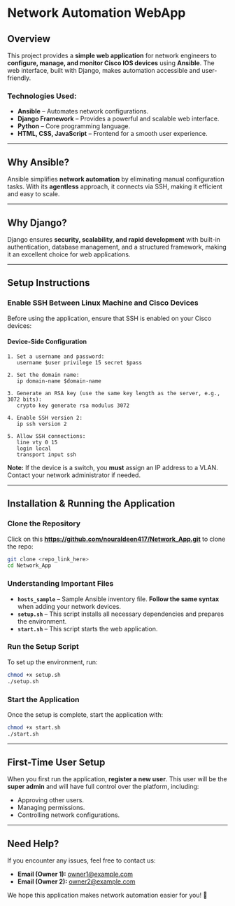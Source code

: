# Network Automation WebApp

## Overview
This project provides a **simple web application** for network engineers to **configure, manage, and monitor Cisco IOS devices** using **Ansible**. The web interface, built with Django, makes automation accessible and user-friendly.

### **Technologies Used:**
- **Ansible** – Automates network configurations.
- **Django Framework** – Provides a powerful and scalable web interface.
- **Python** – Core programming language.
- **HTML, CSS, JavaScript** – Frontend for a smooth user experience.

---
## **Why Ansible?**
Ansible simplifies **network automation** by eliminating manual configuration tasks. With its **agentless** approach, it connects via SSH, making it efficient and easy to scale.

---
## **Why Django?**
Django ensures **security, scalability, and rapid development** with built-in authentication, database management, and a structured framework, making it an excellent choice for web applications.

---
## **Setup Instructions**
### **Enable SSH Between Linux Machine and Cisco Devices**
Before using the application, ensure that SSH is enabled on your Cisco devices:

#### **Device-Side Configuration**
```plaintext
1. Set a username and password:
   username $user privilege 15 secret $pass

2. Set the domain name:
   ip domain-name $domain-name

3. Generate an RSA key (use the same key length as the server, e.g., 3072 bits):
   crypto key generate rsa modulus 3072

4. Enable SSH version 2:
   ip ssh version 2

5. Allow SSH connections:
   line vty 0 15
   login local
   transport input ssh
```
**Note:** If the device is a switch, you **must** assign an IP address to a VLAN. Contact your network administrator if needed.

---
## **Installation & Running the Application**

### **Clone the Repository**
Click on this **https://github.com/nouraldeen417/Network_App.git** to clone the repo:
```bash
git clone <repo_link_here>
cd Network_App
```

### **Understanding Important Files**
- **`hosts_sample`** – Sample Ansible inventory file. **Follow the same syntax** when adding your network devices.
- **`setup.sh`** – This script installs all necessary dependencies and prepares the environment.
- **`start.sh`** – This script starts the web application.

### **Run the Setup Script**
To set up the environment, run:
```bash
chmod +x setup.sh
./setup.sh
```

### **Start the Application**
Once the setup is complete, start the application with:
```bash
chmod +x start.sh
./start.sh
```

---
## **First-Time User Setup**
When you first run the application, **register a new user**. This user will be the **super admin** and will have full control over the platform, including:
- Approving other users.
- Managing permissions.
- Controlling network configurations.

---
## **Need Help?**
If you encounter any issues, feel free to contact us:
- **Email (Owner 1):** owner1@example.com
- **Email (Owner 2):** owner2@example.com

We hope this application makes network automation easier for you! 🚀


